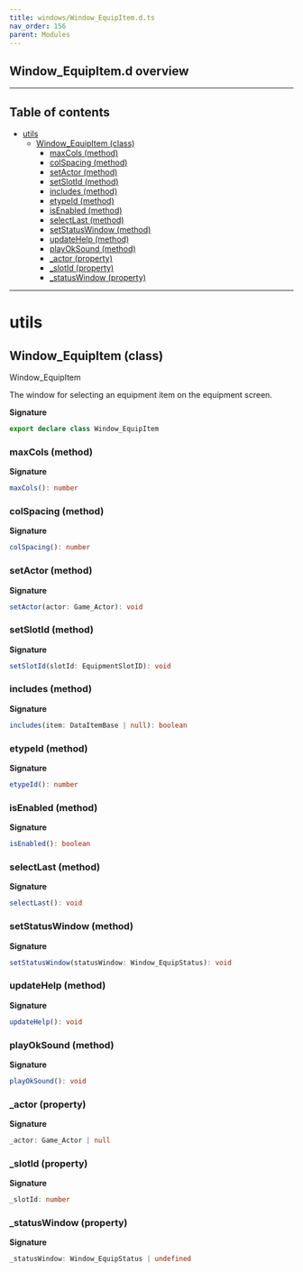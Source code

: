 ```yaml
---
title: windows/Window_EquipItem.d.ts
nav_order: 156
parent: Modules
---
```


## Window_EquipItem.d overview

---

<h2 class="text-delta">Table of contents</h2>

- [utils](#utils)
  - [Window_EquipItem (class)](#window_equipitem-class)
    - [maxCols (method)](#maxcols-method)
    - [colSpacing (method)](#colspacing-method)
    - [setActor (method)](#setactor-method)
    - [setSlotId (method)](#setslotid-method)
    - [includes (method)](#includes-method)
    - [etypeId (method)](#etypeid-method)
    - [isEnabled (method)](#isenabled-method)
    - [selectLast (method)](#selectlast-method)
    - [setStatusWindow (method)](#setstatuswindow-method)
    - [updateHelp (method)](#updatehelp-method)
    - [playOkSound (method)](#playoksound-method)
    - [\_actor (property)](#_actor-property)
    - [\_slotId (property)](#_slotid-property)
    - [\_statusWindow (property)](#_statuswindow-property)

---

# utils

## Window_EquipItem (class)

Window_EquipItem

The window for selecting an equipment item on the equipment screen.

**Signature**

```ts
export declare class Window_EquipItem
```

### maxCols (method)

**Signature**

```ts
maxCols(): number
```

### colSpacing (method)

**Signature**

```ts
colSpacing(): number
```

### setActor (method)

**Signature**

```ts
setActor(actor: Game_Actor): void
```

### setSlotId (method)

**Signature**

```ts
setSlotId(slotId: EquipmentSlotID): void
```

### includes (method)

**Signature**

```ts
includes(item: DataItemBase | null): boolean
```

### etypeId (method)

**Signature**

```ts
etypeId(): number
```

### isEnabled (method)

**Signature**

```ts
isEnabled(): boolean
```

### selectLast (method)

**Signature**

```ts
selectLast(): void
```

### setStatusWindow (method)

**Signature**

```ts
setStatusWindow(statusWindow: Window_EquipStatus): void
```

### updateHelp (method)

**Signature**

```ts
updateHelp(): void
```

### playOkSound (method)

**Signature**

```ts
playOkSound(): void
```

### \_actor (property)

**Signature**

```ts
_actor: Game_Actor | null
```

### \_slotId (property)

**Signature**

```ts
_slotId: number
```

### \_statusWindow (property)

**Signature**

```ts
_statusWindow: Window_EquipStatus | undefined
```

